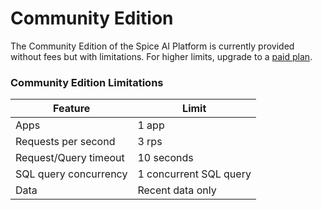 # Community Edition

The Community Edition of the Spice AI Platform is currently provided without fees but with limitations. For higher limits, upgrade to a [paid plan](./).

### Community Edition Limitations

| Feature               | Limit                  |
| --------------------- | ---------------------- |
| Apps                  | 1 app                  |
| Requests per second   | 3 rps                  |
| Request/Query timeout | 10 seconds             |
| SQL query concurrency | 1 concurrent SQL query |
| Data                  | Recent data only       |
